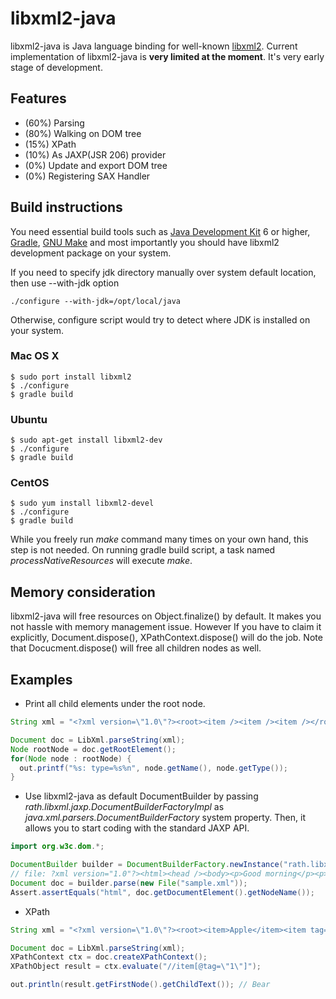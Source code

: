 # libxml2-java

libxml2-java is Java language binding for well-known [libxml2](http://xmlsoft.org/). 
Current implementation of libxml2-java is **very limited at the moment**. It's very early stage of development. 


## Features

- (60%) Parsing 
- (80%) Walking on DOM tree  
- (15%) XPath 
- (10%) As JAXP(JSR 206) provider  
- (0%) Update and export DOM tree 
- (0%) Registering SAX Handler

## Build instructions

You need essential build tools such as [Java Development Kit](http://en.wikipedia.org/wiki/Java_Development_Kit) 6 or higher, [Gradle](http://www.gradle.org), [GNU Make](http://www.gnu.org/software/make/) and most importantly you should have libxml2 development package on your system. 

If you need to specify jdk directory manually over system default location, then use --with-jdk option 

	./configure --with-jdk=/opt/local/java

Otherwise, configure script would try to detect where JDK is installed on your system.

### Mac OS X
	$ sudo port install libxml2
	$ ./configure 
	$ gradle build 
### Ubuntu
	$ sudo apt-get install libxml2-dev
	$ ./configure 
	$ gradle build
### CentOS
	$ sudo yum install libxml2-devel
	$ ./configure 
	$ gradle build

While you freely run _make_ command many times on your own hand, this step is not needed. On running gradle build script, a task named _processNativeResources_ will execute _make_. 

## Memory consideration

 libxml2-java will free resources on Object.finalize() by default. It makes you not hassle with memory management issue. However If you have to claim it explicitly, Document.dispose(), XPathContext.dispose() will do the job. Note that Docucment.dispose() will free all children nodes as well. 

## Examples 

* Print all child elements under the root node.

```java
String xml = "<?xml version=\"1.0\"?><root><item /><item /><item /></root>";

Document doc = LibXml.parseString(xml);
Node rootNode = doc.getRootElement();
for(Node node : rootNode) {
  out.printf("%s: type=%s%n", node.getName(), node.getType());
}
```

* Use libxml2-java as default DocumentBuilder by passing *rath.libxml.jaxp.DocumentBuilderFactoryImpl* as *java.xml.parsers.DocumentBuilderFactory* system property. Then, it allows you to start coding with the standard JAXP API.

```java
import org.w3c.dom.*;

DocumentBuilder builder = DocumentBuilderFactory.newInstance("rath.libxml.jaxp.DocumentBuilderFactoryImpl", null);
// file: ?xml version="1.0"?><html><head /><body><p>Good morning</p><p>How are you?</p></body></html>
Document doc = builder.parse(new File("sample.xml"));
Assert.assertEquals("html", doc.getDocumentElement().getNodeName());
```

  
* XPath 

```java
String xml = "<?xml version=\"1.0\"?><root><item>Apple</item><item tag=\"1\">Bear</item><item>Cider</item></root>";

Document doc = LibXml.parseString(xml);
XPathContext ctx = doc.createXPathContext();
XPathObject result = ctx.evaluate("//item[@tag=\"1\"]");

out.println(result.getFirstNode().getChildText()); // Bear
```


